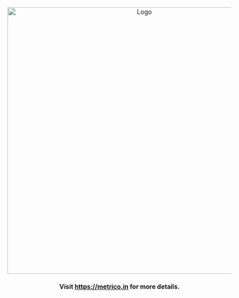 <p align="center">
    <img src="https://user-images.githubusercontent.com/1423657/173144443-fc7ba783-d5bf-47f9-bf59-707693da5ed1.png" alt="Logo" width="600px">
</p>

<p align="center">
    <h4 align="center">Visit <a href="https://metrico.in">https://metrico.in</a> for more details.</h4>
</p>
